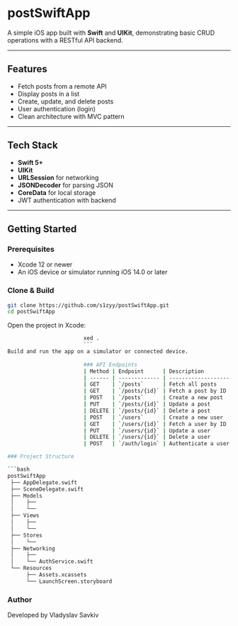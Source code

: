 # postSwiftApp

A simple iOS app built with **Swift** and **UIKit**, demonstrating basic CRUD operations with a RESTful API backend.

---

## Features

- Fetch posts from a remote API
- Display posts in a list
- Create, update, and delete posts
- User authentication (login)
- Clean architecture with MVC pattern

---

## Tech Stack

- **Swift 5+**
- **UIKit**
- **URLSession** for networking
- **JSONDecoder** for parsing JSON
- **CoreData** for local storage
- JWT authentication with backend

---

## Getting Started

### Prerequisites

- Xcode 12 or newer
- An iOS device or simulator running iOS 14.0 or later

### Clone & Build

```bash
git clone https://github.com/s1zyy/postSwiftApp.git
cd postSwiftApp
```
                        
Open the project in Xcode:
```bash
                        xed .
                        ```
Build and run the app on a simulator or connected device.
                        
                        ### API Endpoints
                        | Method | Endpoint      | Description                         |
                        | ------ | ------------- | ----------------------------------- |
                        | GET    | `/posts`      | Fetch all posts                     |
                        | GET    | `/posts/{id}` | Fetch a post by ID                  |
                        | POST   | `/posts`      | Create a new post                   |
                        | PUT    | `/posts/{id}` | Update a post                       |
                        | DELETE | `/posts/{id}` | Delete a post                       |
                        | POST   | `/users`      | Create a new user                   |
                        | GET    | `/users/{id}` | Fetch a user by ID                  |
                        | PUT    | `/users/{id}` | Update a user                       |
                        | DELETE | `/users/{id}` | Delete a user                       |
                        | POST   | `/auth/login` | Authenticate a user / get JWT token |

### Project Structure

```bash
postSwiftApp
 ├── AppDelegate.swift
 ├── SceneDelegate.swift
 ├── Models
 │    ├──
 │    └──
 ├── Views
 │    ├──
 │    └──
 ├── Stores
 │    └──
 ├── Networking
 │    ├──
 │    └── AuthService.swift
 └── Resources
      ├── Assets.xcassets
      └── LaunchScreen.storyboard
```

### Author

Developed by Vladyslav Savkiv
